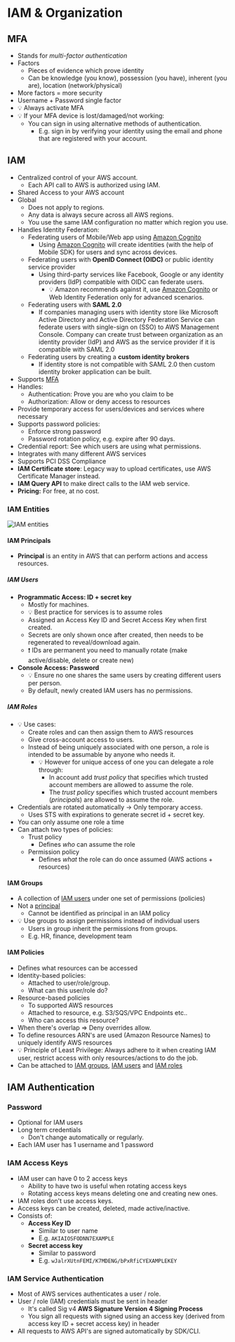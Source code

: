 # IAM & Organization

## MFA

- Stands for *multi-factor authentication*
- Factors
  - Pieces of evidence which prove identity
  - Can be knowledge (you know), possession (you have), inherent (you are), location (network/physical)
- More factors = more security
- Username + Password single factor
- 💡 Always activate MFA
- 💡 If your MFA device is lost/damaged/not working:
  - You can sign in using alternative methods of authentication.
    - E.g. sign in by verifying your identity using the email and phone that are registered with your account.

## IAM

- Centralized control of your AWS account.
  - Each API call to AWS is authorized using IAM.
- Shared Access to your AWS account
- Global
  - Does not apply to regions.
  - Any data is always secure across all AWS regions.
  - You use the same IAM configuration no matter which region you use.
- Handles Identity Federation:
  - Federating users of Mobile/Web app using [Amazon Cognito](./02-02-security-identity-federation-sts-saml-cognito-directory-service-identity-center.md#amazon-cognito)
    - Using [Amazon Cognito](./02-02-security-identity-federation-sts-saml-cognito-directory-service-identity-center.md#amazon-cognito) will create identities (with the help of Mobile SDK) for users and sync across devices.
  - Federating users with **OpenID Connect (OIDC)** or public identity service provider
    - Using third-party services like Facebook, Google or any identity providers (IdP) compatible with OIDC can federate users.
      - 💡 Amazon recommends against it, use [Amazon Cognito](./02-02-security-identity-federation-sts-saml-cognito-directory-service-identity-center.md#amazon-cognito) or Web Identity Federation only for advanced scenarios.
  - Federating users with **SAML 2.0**
    - If companies managing users with identity store like Microsoft Active Directory and Active Directory Federation Service can federate users with single-sign on (SSO) to AWS Management Console. Company can create trust between organization as an identity provider (IdP) and AWS as the service provider if it is compatible with SAML 2.0
  - Federating users by creating a **custom identity brokers**
    - If identity store is not compatible with SAML 2.0 then custom identity broker application can be built.
- Supports [MFA](#mfa)
- Handles:
  - Authentication: Prove you are who you claim to be
  - Authorization: Allow or deny access to resources
- Provide temporary access for users/devices and services where necessary
- Supports password policies:
  - Enforce strong password
  - Password rotation policy, e.g. expire after 90 days.
- Credential report: See which users are using what permissions.
- Integrates with many different AWS services
- Supports PCI DSS Compliance
- **IAM Certificate store**: Legacy way to upload certificates, use AWS Certificate Manager instead.
- **IAM Query API** to make direct calls to the IAM web service.
- **Pricing:** For free, at no cost.

### IAM Entities

![IAM entities](./img/iam/iam-entities.png)

#### IAM Principals

- **Principal** is an entity in AWS that can perform actions and access resources.

##### IAM Users

- **Programmatic Access: ID + secret key**
  - Mostly for machines.
  - 💡 Best practice for services is to assume roles
  - Assigned an Access Key ID and Secret Access Key when first created.
  - Secrets are only shown once after created, then needs to be regenerated to reveal/download again.
  - ❗ IDs are permanent you need to manually rotate (make active/disable, delete or create new)
- **Console Access: Password**
  - 💡 Ensure no one shares the same users by creating different users per person.
  - By default, newly created IAM users has no permissions.

##### IAM Roles

- 💡 Use cases:
  - Create roles and can then assign them to AWS resources
  - Give cross-account access to users.
  - Instead of being uniquely associated with one person, a role is intended to be assumable by anyone who needs it.
    - 💡 However for unique access of one you can delegate a role through:
      - In account add *trust policy* that specifies which trusted account members are allowed to assume the role.
      - The *trust policy* specifies which trusted account members (*principal*s) are allowed to assume the role.
- Credentials are rotated automatically -> Only temporary access.
  - Uses STS with expirations to generate secret id + secret key.
- You can only assume one role a time
- Can attach two types of policies:
  - Trust policy
    - Defines *who* can assume the role
  - Permission policy
    - Defines *what* the role can do once assumed (AWS actions + resources)

#### IAM Groups

- A collection of [IAM users](#iam-users) under one set of permissions (policies)
- Not a [principal](#iam-principals)
  - Cannot be identified as principal in an IAM policy
- 💡 Use groups to assign permissions instead of individual users
  - Users in group inherit the permissions from groups.
  - E.g. HR, finance, development team

#### IAM Policies

- Defines what resources can be accessed
- Identity-based policies:
  - Attached to user/role/group.
  - What can this user/role do?
- Resource-based policies
  - To supported AWS resources
  - Attached to resource, e.g. S3/SQS/VPC Endpoints etc..
  - Who can access this resource?
- When there's overlap => Deny overrides allow.
- To define resources ARN's are used (Amazon Resource Names) to uniquely identify AWS resources
- 💡 Principle of Least Privilege: Always adhere to it when creating IAM user, restrict access with only resources/actions to do the job.
- Can be attached to [IAM groups](#iam-groups), [IAM users](#iam-users) and [IAM roles](#iam-roles)

## IAM Authentication

### Password

- Optional for IAM users
- Long term credentials
  - Don't change automatically or regularly.
- Each IAM user has 1 username and 1 password

### IAM Access Keys

- IAM user can have 0 to 2 access keys
  - Ability to have two is useful when rotating access keys
  - Rotating access keys means deleting one and creating new ones.
- IAM roles don't use access keys.
- Access keys can be created, deleted, made active/inactive.
- Consists of:
  - **Access Key ID**
    - Similar to user name
    - E.g. `AKIAIOSFODNN7EXAMPLE`
  - **Secret access key**
    - Similar to password
    - E.g. `wJalrXUtnFEMI/K7MDENG/bPxRfiCYEXAMPLEKEY`

### IAM Service Authentication

- Most of AWS services authenticates a user / role.
- User / role (IAM) credentials must be sent in header
  - It's called Sig v4 **AWS Signature Version 4 Signing Process**
  - You sign all requests with signed using an access key (derived from access key ID + secret access key) in header
- All requests to AWS API's are signed automatically by SDK/CLI.
